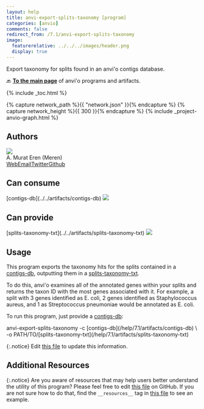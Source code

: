 ```yaml
---
layout: help
title: anvi-export-splits-taxonomy [program]
categories: [anvio]
comments: false
redirect_from: /7.1/anvi-export-splits-taxonomy
image:
  featurerelative: ../../../images/header.png
  display: true
---
```


Export taxonomy for splits found in an anvi&#x27;o contigs database.

🔙 **[To the main page](../../)** of anvi'o programs and artifacts.


{% include _toc.html %}
<div id="svg" class="subnetwork"></div>
{% capture network_path %}{{ "network.json" }}{% endcapture %}
{% capture network_height %}{{ 300 }}{% endcapture %}
{% include _project-anvio-graph.html %}


## Authors

<div class="anvio-person"><div class="anvio-person-info"><div class="anvio-person-photo"><img class="anvio-person-photo-img" src="../../images/authors/meren.jpg" /></div><div class="anvio-person-info-box"><span class="anvio-person-name">A. Murat Eren (Meren)</span><div class="anvio-person-social-box"><a href="http://meren.org" class="person-social" target="_blank"><i class="fa fa-fw fa-home"></i>Web</a><a href="mailto:a.murat.eren@gmail.com" class="person-social" target="_blank"><i class="fa fa-fw fa-envelope-square"></i>Email</a><a href="http://twitter.com/merenbey" class="person-social" target="_blank"><i class="fa fa-fw fa-twitter-square"></i>Twitter</a><a href="http://github.com/meren" class="person-social" target="_blank"><i class="fa fa-fw fa-github"></i>Github</a></div></div></div></div>



## Can consume


<p style="text-align: left" markdown="1"><span class="artifact-r">[contigs-db](../../artifacts/contigs-db) <img src="../../images/icons/DB.png" class="artifact-icon-mini" /></span></p>


## Can provide


<p style="text-align: left" markdown="1"><span class="artifact-p">[splits-taxonomy-txt](../../artifacts/splits-taxonomy-txt) <img src="../../images/icons/TXT.png" class="artifact-icon-mini" /></span></p>


## Usage


This program exports the taxonomy hits for the splits contained in a <span class="artifact-n">[contigs-db](/help/7.1/artifacts/contigs-db)</span>, outputting them in a <span class="artifact-n">[splits-taxonomy-txt](/help/7.1/artifacts/splits-taxonomy-txt)</span>. 

To do this, anvi'o examines all of the annotated genes within your splits and returns the taxon ID with the most genes associated with it. For example, a split with 3 genes identified as E. coli, 2 genes identified as Staphylococcus aureus, and 1 as Streptococcus pneumoniae would be annotated as E. coli. 

To run this program, just provide a <span class="artifact-n">[contigs-db](/help/7.1/artifacts/contigs-db)</span>:

<div class="codeblock" markdown="1">
anvi&#45;export&#45;splits&#45;taxonomy &#45;c <span class="artifact&#45;n">[contigs&#45;db](/help/7.1/artifacts/contigs&#45;db)</span> \
                            &#45;o PATH/TO/<span class="artifact&#45;n">[splits&#45;taxonomy&#45;txt](/help/7.1/artifacts/splits&#45;taxonomy&#45;txt)</span>

</div>


{:.notice}
Edit [this file](https://github.com/merenlab/anvio/tree/master/anvio/docs/programs/anvi-export-splits-taxonomy.md) to update this information.


## Additional Resources



{:.notice}
Are you aware of resources that may help users better understand the utility of this program? Please feel free to edit [this file](https://github.com/merenlab/anvio/tree/master/bin/anvi-export-splits-taxonomy) on GitHub. If you are not sure how to do that, find the `__resources__` tag in [this file](https://github.com/merenlab/anvio/blob/master/bin/anvi-interactive) to see an example.
